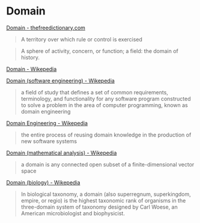 # Domain

[Domain - thefreedictionary.com](http://www.thefreedictionary.com/domain)

> A territory over which rule or control is exercised

> A sphere of activity, concern, or function; a field: the domain of history.

[Domain - Wikepedia](https://en.wikipedia.org/wiki/Domain)

[Domain (software engineering) - Wikepedia](https://en.wikipedia.org/wiki/Domain_(software_engineering))

> a field of study that defines a set of common requirements, terminology, and functionality for any software program constructed to solve a problem in the area of computer programming, known as domain engineering

[Domain Engineering - Wikepedia](https://en.wikipedia.org/wiki/Domain_engineering)

> the entire process of reusing domain knowledge in the production of new software systems

[Domain (mathematical analysis) - Wikepedia](https://en.wikipedia.org/wiki/Domain_(mathematical_analysis))

> a domain is any connected open subset of a finite-dimensional vector space

[Domain (biology) - Wikepedia](https://en.wikipedia.org/wiki/Domain_(biology))

> In biological taxonomy, a domain (also superregnum, superkingdom, empire, or regio) is the highest taxonomic rank of organisms in the three-domain system of taxonomy designed by Carl Woese, an American microbiologist and biophysicist.
